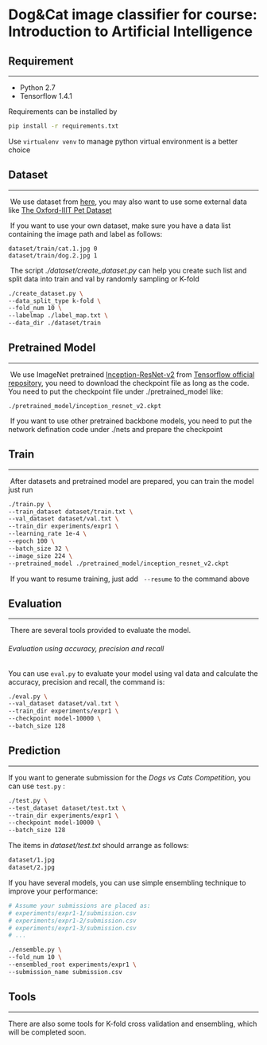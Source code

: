# Dog&Cat image classifier for course: Introduction to Artificial Intelligence

## Requirement

---

- Python 2.7
- Tensorflow 1.4.1

Requirements can be installed by

```bash
pip install -r requirements.txt
```

Use `virtualenv venv` to manage python virtual environment is a better choice

## Dataset

---

​	We use dataset from [here](https://www.kaggle.com/c/dogs-vs-cats-redux-kernels-edition/data), you may also want to use some external data like [The Oxford-IIIT Pet Dataset](http://www.robots.ox.ac.uk/~vgg/data/pets/)

​	If you want to use your own dataset, make sure you have a data list containing the image path and label as follows:

```
dataset/train/cat.1.jpg 0
dataset/train/dog.2.jpg 1
```

​	The script *./dataset/create_dataset.py* can help you create such list and split data into train and val by randomly sampling or K-fold

```bash
./create_dataset.py \
--data_split_type k-fold \
--fold_num 10 \
--labelmap ./label_map.txt \
--data_dir ./dataset/train
```

## Pretrained Model

---

​	We use ImageNet pretrained [Inception-ResNet-v2](https://arxiv.org/abs/1602.07261) from [Tensorflow official repository](https://github.com/tensorflow/models/tree/master/research/slim), you need to download the checkpoint file as long as the code. You need to put the checkpoint file under ./pretrained\_model like: 

```
./pretrained_model/inception_resnet_v2.ckpt
```

​	If you want to use other pretrained backbone models, you need to put the network defination code under ./nets and prepare the checkpoint

## Train

---

​	After datasets and pretrained model are prepared, you can train the model just run

```bash
./train.py \
--train_dataset dataset/train.txt \
--val_dataset dataset/val.txt \
--train_dir experiments/expr1 \
--learning_rate 1e-4 \
--epoch 100 \
--batch_size 32 \
--image_size 224 \
--pretrained_model ./pretrained_model/inception_resnet_v2.ckpt
```

​	If you want to resume training, just add ` --resume` to the command above



## Evaluation

---

​	There are several tools provided to evaluate the model.

###### Evaluation using accuracy, precision and recall

You can use `eval.py` to evaluate your model using val data and calculate the accuracy, precision and recall, the command is:

```bash
./eval.py \
--val_dataset dataset/val.txt \
--train_dir experiments/expr1 \
--checkpoint model-10000 \
--batch_size 128
```

## Prediction

---

If you want to generate submission for the *Dogs vs Cats Competition*, you can use `test.py` :

```bash
./test.py \
--test_dataset dataset/test.txt \
--train_dir experiments/expr1 \
--checkpoint model-10000 \
--batch_size 128
```

The items in *dataset/test.txt* should arrange as follows:

```bash
dataset/1.jpg
dataset/2.jpg
```

If you have several models, you can use simple ensembling technique to improve your performance:

```bash
# Assume your submissions are placed as: 
# experiments/expr1-1/submission.csv
# experiments/expr1-2/submission.csv
# experiments/expr1-3/submission.csv
# ...

./ensemble.py \
--fold_num 10 \
--ensembled_root experiments/expr1 \
--submission_name submission.csv
```

## Tools

---

There are also some tools for K-fold cross validation and ensembling, which will be completed soon.